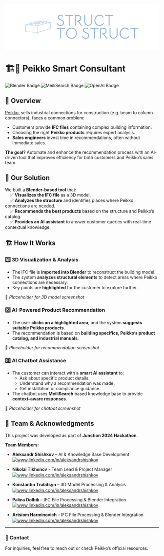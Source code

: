 ![Peikko AI Assistant](./assets/logo.png)

# 🏗️🤖 Peikko Smart Consultant 
![Blender Badge](https://img.shields.io/badge/Blender-%23F5792A?style=flat&logo=blender&logoColor=white) 
![MeiliSearch Badge](https://img.shields.io/badge/MeiliSearch-%23A2F4C6?style=flat&logo=meilisearch&logoColor=black) 
![OpenAI Badge](https://img.shields.io/badge/OpenAI-%2300A9E0?style=flat&logo=openai&logoColor=white)

## 🚀 Overview
[Peikko](https://www.peikko.com), sells industrial connections for construction (e.g. beam to column connectors), faces a common problem: 
- Customers provide **IFC files** containing complex building information.
- Choosing the right **Peikko products** requires expert analysis.
- **Sales engineers** invest time in recommendations, often without immediate sales.

**The goal?** Automate and enhance the recommendation process with an AI-driven tool that improves efficiency for both customers and Peikko’s sales team.

## 🔧 Our Solution
We built a **Blender-based tool** that:\
&nbsp;&nbsp;&nbsp;&nbsp;✅ **Visualizes the IFC file** as a 3D model.\
&nbsp;&nbsp;&nbsp;&nbsp;✅ **Analyzes the structure** and identifies places where Peikko connections are needed.\
&nbsp;&nbsp;&nbsp;&nbsp;✅ **Recommends the best products** based on the structure and Peikko’s catalog.\
&nbsp;&nbsp;&nbsp;&nbsp;✅ **Provides an AI assistant** to answer customer queries with real-time contextual knowledge.

## 🏗️ How It Works
### 1️⃣ **3D Visualization & Analysis**
- The IFC file is **imported into Blender** to reconstruct the building model.
- The system **analyzes structural elements** to detect areas where Peikko connections are necessary.
- Key points are **highlighted** for the customer to explore further.

📌 _Placeholder for 3D model screenshot_

### 2️⃣ **AI-Powered Product Recommendation**
- The user **clicks on a highlighted area**, and the system **suggests suitable Peikko products**.
- The recommendation is based on **building specifics, Peikko’s product catalog, and industrial manuals**.

📌 _Placeholder for recommendation screenshot_

### 3️⃣ **AI Chatbot Assistance**
- The customer can interact with a **smart AI assistant** to:
  - Ask about specific product details.
  - Understand why a recommendation was made.
  - Get installation or compliance guidance.
- The chatbot uses **MeiliSearch** based knowledge base to provide **context-aware responses**.

📌 _Placeholder for chatbot screenshot_

## 🤝 Team & Acknowledgments
This project was developed as part of **Junction 2024 Hackathon**.

**Team Members:**
- **Aleksandr Shishkov** – AI & Knowledge Base Development  <a href="https://linkedin.com/in/www.linkedin.com/in/aleksandrshishkov" target="blank"><img align="center" src="https://raw.githubusercontent.com/rahuldkjain/github-profile-readme-generator/master/src/images/icons/Social/linked-in-alt.svg" alt="www.linkedin.com/in/aleksandrshishkov" height="20" width="30" /></a>

- **Nikolai Tikhonov** - Team Lead & Project Manager <a href="https://www.linkedin.com/in/ntikhonov/" target="blank"><img align="center" src="https://raw.githubusercontent.com/rahuldkjain/github-profile-readme-generator/master/src/images/icons/Social/linked-in-alt.svg" alt="www.linkedin.com/in/aleksandrshishkov" height="20" width="30" /></a>

- **Konstantin Trubitsyn** – 3D Model Processing & Analysis  <a href="https://www.linkedin.com/in/konstantin-trubitsyn/" target="blank"><img align="center" src="https://raw.githubusercontent.com/rahuldkjain/github-profile-readme-generator/master/src/images/icons/Social/linked-in-alt.svg" alt="www.linkedin.com/in/aleksandrshishkov" height="20" width="30" /></a>

- **Palina Dolbik** – IFC File Processing & Blender Integration  <a href="https://www.linkedin.com/in/palina-dolbik-471243320/" target="blank"><img align="center" src="https://raw.githubusercontent.com/rahuldkjain/github-profile-readme-generator/master/src/images/icons/Social/linked-in-alt.svg" alt="www.linkedin.com/in/aleksandrshishkov" height="20" width="30" /></a>

- **Artsiom Harminovich** – IFC File Processing & Blender Integration  <a href="https://www.linkedin.com/in/artsiom-harminovich-6a4869328/" target="blank"><img align="center" src="https://raw.githubusercontent.com/rahuldkjain/github-profile-readme-generator/master/src/images/icons/Social/linked-in-alt.svg" alt="www.linkedin.com/in/aleksandrshishkov" height="20" width="30" /></a>

---
### 📩 Contact
For inquiries, feel free to reach out or check Peikko’s official resources.
